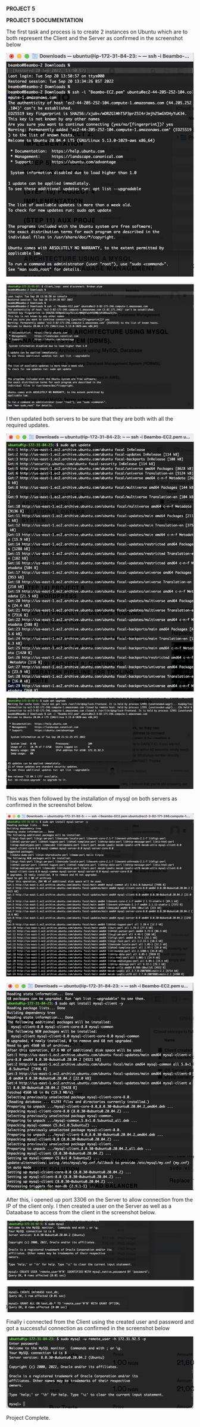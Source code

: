 **PROJECT 5**

**PROJECT 5 DOCUMENTATION**

The first task and process is to create 2 instances on Ubuntu which are to both represent the Client and the Server as confirmed in the screenshot below

![alt text](./Images/Client%20created.png)

![alt text](./Images/DB%20Server%20created.png)

I then updated both servers to be sure that they are both with all the required updates.

![alt text](./Images/Client%20Updated.png)

![alt text](./Images/DB%20Server%20updated.png)

This was then followed by the installation of mysql on both servers as confirmed in the screenshot below.

![alt text](./Images/Mysql%20server%20installed.png)

![alt text](./Images/Mysql%20Client%20installed.png)

After this, i opened up port 3306 on the Server to allow connection from the IP of the client only. I then created a user on the Server as well as a Dataabase to access from the client in the screenshot below.

![alt text](./Images/User%20created.png)

![alt text](./Images/DB%20and%20Access%20granted.png)

Finally i connected from the Client using the created user and password and got a successful connection as confirmed in the screenshot below

![alt text](./Images/Connection%20successful.png)

Project Complete.